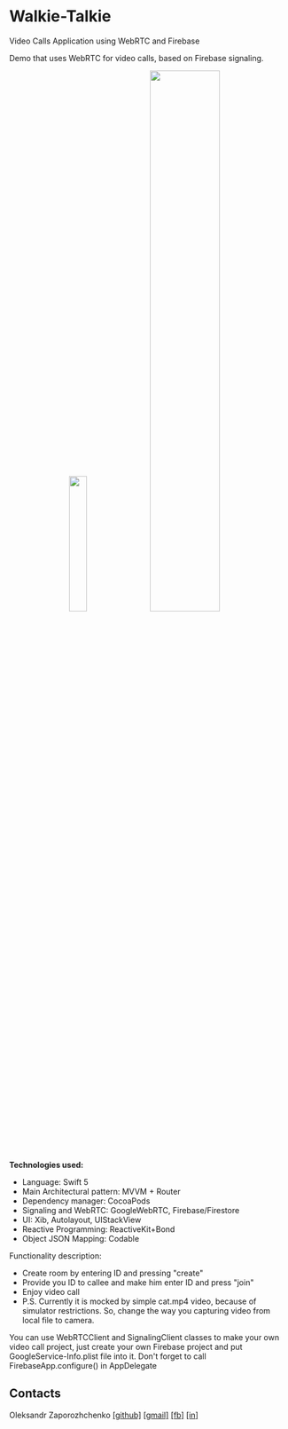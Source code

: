 # Walkie-Talkie

Video Calls Application using WebRTC and Firebase

Demo that uses WebRTC for video calls, based on Firebase signaling. 

<p align="center">
 <img src="https://user-images.githubusercontent.com/7135226/80953801-6a354980-8e26-11ea-84bf-ace79559d523.png" width="25%">
 <img src="https://user-images.githubusercontent.com/7135226/80954595-e2503f00-8e27-11ea-9d54-2c6700ab30cb.png" width="50%">
 </p>
 
 
**Technologies used:**

 - Language: Swift 5
 - Main Architectural pattern: MVVM + Router 
 - Dependency manager: CocoaPods 
 - Signaling and WebRTC: GoogleWebRTC, Firebase/Firestore
 - UI: Xib, Autolayout, UIStackView
 - Reactive Programming: ReactiveKit+Bond
 - Object JSON Mapping: Codable


Functionality description: 
- Create room by entering ID and pressing "create"
- Provide you ID to callee and make him enter ID and press "join"
- Enjoy video call 
- P.S. Currently it is mocked by simple cat.mp4 video, because of simulator restrictions. So, change the way you capturing video from local file to camera. 

You can use WebRTCClient and SignalingClient classes to make your own video call project, just create your own Firebase project and put GoogleService-Info.plist file into it.
Don't forget to call FirebaseApp.configure() in AppDelegate


## Contacts

Oleksandr Zaporozhchenko
[[github]](https://github.com/Maxatma)  [[gmail]](mailto:maxatma.ids@gmail.com)  [[fb]](https://www.facebook.com/profile.php?id=100008291260780)  [[in]](https://www.linkedin.com/in/maxatma/)
